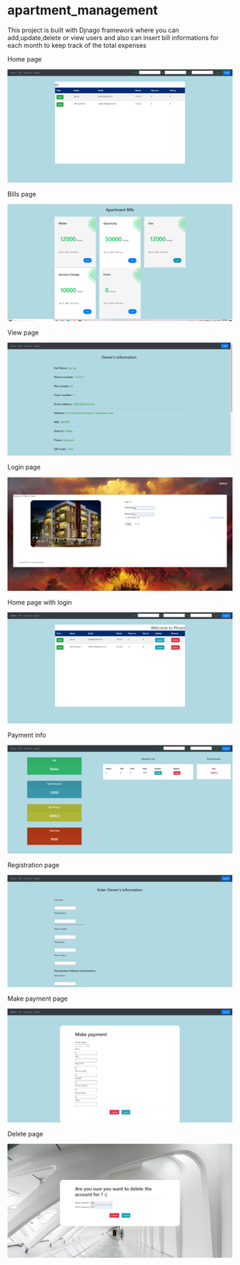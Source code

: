 # apartment_management
This project is built with Djnago framework where you can add,update,delete or view users and also can insert bill informations for each month to keep track of the total expenses
<p>Home page</p>
<img src="apartment_pic/pic1.PNG">
<p>Bills page</p>
<img src="apartment_pic/pic2.PNG">
<p>View page</p>
<img src="apartment_pic/pic3.PNG">
<p>Login page</p>
<img src="apartment_pic/pic4.PNG">
<p>Home page with login</p>
<img src="apartment_pic/pic5.PNG">
<p>Payment info</p>
<img src="apartment_pic/pic6.PNG">
<p>Registration page</p>
<img src="apartment_pic/pic7.PNG">
<p>Make payment page</p>
<img src="apartment_pic/pic8.PNG">
<p>Delete page</p>
<img src="apartment_pic/pic9.PNG">
